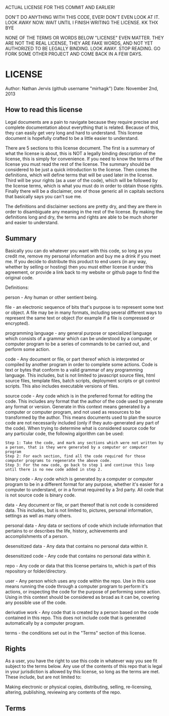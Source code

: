 ACTUAL LICENSE FOR THIS COMMIT AND EARLIER!

DON'T DO ANYTHING WITH THIS CODE, EVER! DON'T EVEN LOOK AT IT. LOOK AWAY NOW. WAIT UNTIL I FINISH WRITING THE LICENSE. KK THX BYE

NONE OF THE TERMS OR WORDS BELOW "LICENSE" EVEN MATTER. THEY ARE NOT THE REAL LICENSE, THEY ARE FAKE WORDS, AND NOT YET AUTHORIZED TO BE LEGALLY BINDING. LOOK AWAY. STOP READING. GO FORK SOME OTHER PROJECT AND COME BACK IN A FEW DAYS.

LICENSE
=============

Author: Nathan Jervis (github username "mirhagk")
Date: November 2nd, 2013

How to read this license
-----------------------

Legal documents are a pain to navigate because they require precise and complete documentation about everything that is related. Because of this, they can easily get very long and hard to understand. This license document is hopefully crafted to be a little easier to understand. 

There are 5 sections to this license document. The first is a summary of what the license is about, this is NOT a legally binding description of the license, this is simply for convenience. If you need to know the terms of the license you must read the rest of the license. The summary should be considered to be just a quick introduction to the license. Then comes the definitions, which will define terms that will be used later in the license. Third will be your rights (as a user of the code), which will be followed by the license terms, which is what you must do in order to obtain those rights. Finally there will be a disclaimer, one of those generic all in capitals sections that basically says you can't sue me.

The definitions and disclaimer sections are pretty dry, and they are there in order to disambiguate any meaning in the rest of the license. By making the definitions long and dry, the terms and rights are able to be much shorter and easier to understand.

Summary
-------------

Basically you can do whatever you want with this code, so long as you credit me, remove my personal information and buy me a drink if you meet me. If you decide to distribute this product to end users (in any way, whether by selling or hosting) then you must either license it under this agreement, or provide a link back to my website or github page to find the original code.

Definitions:

person - Any human or other sentient being.

file - an electronic sequence of bits that's purpose is to represent some text or object. A file may be in many formats, including several different ways to represent the same text or object (for example if a file is compressed or encrypted).

programming language - any general purpose or specialized language which consists of a grammar which can be understood by a computer, or computer program to be a series of commands to be carried out, and perform some action.

code - Any document or file, or part thereof which is interpreted or compiled by another program in order to complete some actions. Code is text or bytes that conform to a valid grammar of any programming language. This includes, but is not limited to javascript source files, html source files, template files, batch scripts, deployment scripts or git control scripts. This also includes executable versions of files.

source code - Any code which is in the preferred format for editing the code. This includes any format that the author of the code used to generate any format or version. Generate in this context means generated by a computer or computer program, and not used as resources to be transformed by the author. This means documents used to plan the source code are not necessarily included (only if they auto-generated any part of the code). When trying to determine what is considered source code for any particular code, the following algorithm can be used:
    
	Step 1: Take the code, and mark any sections which were not written by a person, that is they were generated by a computer or computer program
    Step 2: For each section, find all the code required for those computer programs to regenerate the above code.
    Step 3: For the new code, go back to step 1 and continue this loop until there is no new code added in step 2.

binary code - Any code which is generated by a computer or computer program to be in a different format for any purpose, whether it's easier for a computer to understand, or in a format required by a 3rd party. All code that is not source code is binary code.

data - Any document or file, or part thereof that is not code is considered data. This includes, but is not limited to, pictures, personal information, settings as well as many others.

personal data - Any data or sections of code which include information that pertains to or describes the life, history, achievements and accomplishments of a person.

desensitized data - Any data that contains no personal data within it.

desensitized code - Any code that contains no personal data within it.

repo - Any code or data that this license pertains to, which is part of this repository or folder/directory.

user - Any person which uses any code within the repo. Use in this case means running the code through a computer program to perform it's actions, or inspecting the code for the purpose of performing some action. Using in this context should be considered as broad as it can be, covering any possible use of the code.

derivative work - Any code that is created by a person based on the code contained in this repo. This does not include code that is generated automatically by a computer program.

terms - the conditions set out in the "Terms" section of this license.

Rights
----------

As a user, you have the right to use this code in whatever way you see fit subject to the terms below. Any use of the contents of this repo that is legal in your jurisdiction is allowed by this license, so long as the terms are met. These include, but are not limited to:

Making electronic or physical copies, distributing, selling, re-licensing, altering, publishing, reviewing any contents of the repo.

Terms
---------

